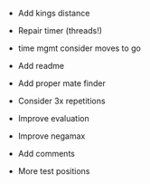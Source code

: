 
* Add kings distance
* Repair timer (threads!)
* time mgmt consider moves to go
* Add readme

* Add proper mate finder
* Consider 3x repetitions
* Improve evaluation
* Improve negamax
* Add comments
* More test positions
